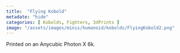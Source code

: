 ```yaml
---
title:  "Flying Kobold"
metadate: "hide"
categories: [ Kobolds, Fighters, 3dPrints ]
image: "/assets/images/minis/humanoid/kobolds/FlyingKobold2.png"
---
```

Printed on an Anycubic Photon X 6k.